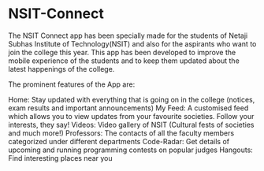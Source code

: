 # NSIT-Connect
The NSIT Connect app has been specially made for the students of Netaji Subhas Institute of Technology(NSIT) and also for the aspirants who want to join the college this year. This app has been developed to improve the mobile experience of the students and to keep them updated about the latest happenings of the college.

The prominent features of the App are:

Home: Stay updated with everything that is going on in the college (notices, exam results and important announcements)
My Feed: A customised feed which allows you to view updates from your favourite societies. Follow your interests, they say!
Videos: Video gallery of NSIT (Cultural fests of societies and much more!)
Professors: The contacts of all the faculty members categorized under different departments
Code-Radar: Get details of upcoming and running programming contests on popular judges
Hangouts: Find interesting places near you

